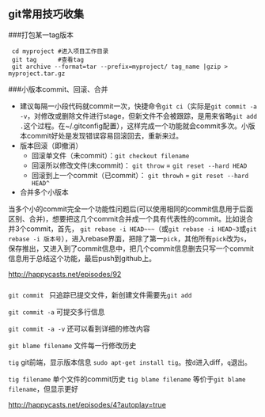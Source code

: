 
## git常用技巧收集
<!---date:2014-03-19-->

###打包某一tag版本 
 
```
 cd myproject #进入项目工作目录
 git tag      #查看tag
 git archive --format=tar --prefix=myproject/ tag_name |gzip > myproject.tar.gz
```

###小版本commit、回滚、合并

 * 建议每隔一小段代码就commit一次，快捷命令`git ci`（实际是`git commit -a -v`，对修改或删除文件进行stage，但新文件不会被跟踪，是用来省略`git add .`这个过程。在~/.gitconfig配置），这样完成一个功能就会commit多次。小版本commit好处是发现错误容易回滚回去，重新来过。
 * 版本回滚（即撤消）
   + 回滚单文件（未commit）：`git checkout filename`
   + 回滚所以修改文件(未commit)： `git throw` = `git reset --hard HEAD`
   + 回滚到上一个commit（已commit）： `git throwh` = `git reset --hard HEAD^`
 * 合并多个小版本

当多个小的commit完全一个功能性问题后(可以使用相同的commit信息用于后面区别、合并)，想要把这几个commit合并成一个具有代表性的commit。比如说合并3个commit，首先， `git rebase -i HEAD~~~`（或`git rebase -i HEAD~3`或`git rebase -i 版本号`），进入rebase界面，把除了第一`pick`，其他所有`pick`改为`s`，保存推出，又进入到了commit信息中，把几个commit信息删去只写一个commit信息用于总结这个功能，最后push到github上。

<http://happycasts.net/episodes/92>

###

`git commit ` 只追踪已提交文件，新创建文件需要先`git add`

`git commit -a` 可提交多行信息

`git commit -a -v` 还可以看到详细的修改内容

`git blame filename` 文件每一行修改历史

`tig` git前端，显示版本信息 `sudo apt-get install tig`。按`d`进入diff，`q`退出。

`tig filename` 单个文件的commit历史
`tig blame filename` 等价于`git blame filename`，但显示更好

<http://happycasts.net/episodes/4?autoplay=true>
